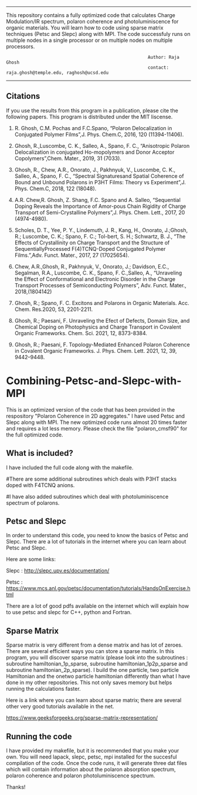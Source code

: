 

_____________________________________________________________________________________________________________________________________
This repository contains a fully optimized code that calculates Charge Modulation/IR spectrum, polaron coherence and photoluminiscence for organic materials. You will learn how to code using sparse matrix techniques (Petsc and Slepc) along with MPI. The code successfuly runs on multiple nodes in a single processor or on multiple nodes on multiple processors. 
      
                                                          Author: Raja Ghosh 
                                                          contact: raja.ghosh@temple.edu, raghosh@ucsd.edu
--------------------------------------------------------------------------------------------------------------------------------------
Citations
----------------

If you use the results from this program in a publication, please cite the following papers. This program is distributed 
under the MIT liscense.


1. R. Ghosh, C.M. Pochas and F.C.Spano, “Polaron Delocalization in Conjugated Polymer Films”,J. Phys. Chem.C, 2016, 120 (11394-11406).

2. Ghosh, R.,Luscombe, C. K., Salleo, A., Spano, F. C., “Anisotropic Polaron Delocalization in conjugated Ho-mopolymers and Donor Acceptor Copolymers”,Chem. Mater., 2019, 31 (7033).

3. Ghosh, R., Chew, A.R., Onorato, J., Pakhnyuk, V., Luscombe, C. K., Salleo, A., Spano, F. C., “Spectral Signaturesand Spatial Coherence of Bound and Unbound Polarons in P3HT Films: Theory vs Experiment”,J. Phys. Chem.C, 2018, 122 (18048).

4. A.R. Chew,R. Ghosh, Z. Shang, F.C. Spano and A. Salleo, “Sequential Doping Reveals the Importance of Amor-pous Chain Rigidity of Charge Transport of Semi-Crystalline Polymers”,J. Phys. Chem. Lett., 2017, 20 (4974-4980).

5. Scholes, D. T., Yee, P. Y., Lindemuth, J. R., Kang, H., Onorato, J.;Ghosh, R.; Luscombe, C. K.; Spano, F. C.; Tol-bert, S. H.; Schwartz, B. J., “The Effects of Crystallinity on Charge Transport and the Structure of SequentiallyProcessed F(4)TCNQ-Doped Conjugated Polymer Films.”,Adv. Funct. Mater., 2017, 27 (17025654).

6. Chew, A.R.,Ghosh, R., Pakhnyuk, V., Onorato, J.; Davidson, E.C., Segalman, R.A., Luscombe, C. K., Spano, F. C.,Salleo, A., “Unraveling the Effect of Conformational and Electronic Disorder in the Charge Transport Processes of Semiconducting Polymers”, Adv. Funct. Mater., 2018,(1804142)

7. Ghosh, R.; Spano, F. C. Excitons and Polarons in Organic Materials. Acc. Chem. Res.2020, 53, 2201-2211.

8. Ghosh, R.; Paesani, F. Unraveling the Efect of Defects, Domain Size, and Chemical Doping on Photophysics and Charge Transport in Covalent Organic Frameworks. Chem.
Sci. 2021, 12, 8373-8384.

9.  Ghosh, R.; Paesani, F. Topology-Mediated Enhanced Polaron Coherence in Covalent Organic Frameworks. J. Phys. Chem. Lett. 2021, 12, 39, 9442–9448.

# Combining-Petsc-and-Slepc-with-MPI

This is an optimized version of the code that has been provided in the respository "Polaron Coherence in 2D aggregates." I have used Petsc and Slepc along with MPI. The new optimized code runs almost 20 times faster and requires a lot less memory. Please check the file "polaron_cmsf90" for the full optimized code.

What is included?
-----------------

I have included the full code along with the makefile. 

#There are some additional subroutines which deals with P3HT stacks doped with F4TCNQ anions.

#I have also added subroutines which deal with photoluminiscence spectrum of polarons. 


Petsc and Slepc
---------------
In order to understand this code, you need to know the basics of Petsc and Slepc. There are a lot of tutorials in the internet where you can learn about Petsc and Slepc. 

Here are some links:

Slepc : http://slepc.upv.es/documentation/

Petsc : https://www.mcs.anl.gov/petsc/documentation/tutorials/HandsOnExercise.html

There are a lot of good pdfs available on the internet which will explain how to use petsc and slepc for C++, python and Fortran. 


Sparse Matrix
---------------

Sparse matrix is very different from a dense matrix and has lot of zeroes. There are several efficient ways you can store a sparse matrix. In this program, you will discover sparse matrix (please look into the subroutines : subroutine hamiltonian_1p_sparse, subroutine hamiltonian_1p2p_sparse and subroutine hamiltonian_2p_sparse). I build the one particle, two particle Hamiltonian and the onetwo particle hamiltonian differently than what I have done in my other repositories. This not only saves memory but helps running the calculations faster. 

Here is a link where you can learn about sparse matrix; there are several other very good tutorials available in the net.

https://www.geeksforgeeks.org/sparse-matrix-representation/


Running the code
----------------

I have provided my makefile, but it is recommended that you make your own. You will need lapack, slepc, petsc, mpi installed for the succesful compilation of the code. Once the code runs, it will generate three dat files which will contain information about the polaron absorption spectrum, polaron coherence and polaron photoluminiscence spectrum.




Thanks!



